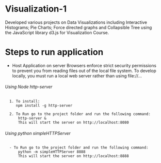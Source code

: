 # Visualization-1
Developed various projects on Data Visualizations including Interactive Histograms; Pie Charts; Force directed graphs and Collapsible Tree using the JavaScript library d3.js for Visualization Course.
# Steps to run application
* Host Application on server
    Browsers enforce strict security permissions to prevent you from reading files out of the local file system. To develop     locally, you must run a local web server rather than using file://…
###### Using Node http-server
      1. To install:
         npm install -g http-server
         
      2. To Run go to the project folder and run the following command: 
          http-server & 
          This will start the server on http://localhost:8080 
###### Using python simpleHTTPServer        
      - To Run go to the project folder and run the following command: 
          python -m simpleHTTPServer 8888         
          This will start the server on http://localhost:8888
